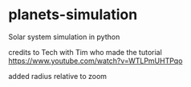# planets-simulation
Solar system simulation in python

credits to Tech with Tim who made the tutorial https://www.youtube.com/watch?v=WTLPmUHTPqo

added radius relative to zoom
